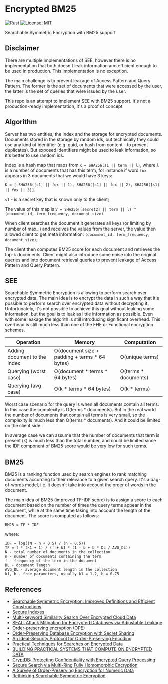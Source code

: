 # Encrypted BM25

![Rust](https://github.com/github/docs/actions/workflows/rust.yml/badge.svg)
[![License: MIT](https://img.shields.io/badge/License-MIT-yellow.svg)](https://opensource.org/licenses/MIT)

Searchable Symmetric Encryption with BM25 support

## Disclaimer

There are multiple implementations of SEE, however there is no implementation that both doesn't leak information and
efficient enough to be used in production. This implementation is no exception.

The main challenge is to prevent leakage of Access Pattern and Query Pattern. The former is the set of documents that
were accessed by the user, the latter is the set of queries that were issued by the user.

This repo is an attempt to implement SEE with BM25 support. It's not a production-ready implementation, it's a proof of
concept.

## Algorithm

Server has two entities, the index and the storage for encrypted documents. Documents stored in the storage by random
ids, but technically they could use any kind of identifier (e.g. guid, or hash from content - to prevent duplicates).
But exposed identifiers might be used to leak information, so it's better to use random ids.

Index is a hash map that maps from `K = SHA256(s1 || term || l)`, where `l` is a number of documents that has this
term, for instance if word `fox` appears in 3 documents that we would have 3
keys:

`K = [ SHA256([s1] || fox || 1), SHA256([s1] || fox || 2), SHA256([s1] || fox || 3)]`.

`s1` - is a secret key that is known only to the client;

The value of this map is `V = SHA256([secret2] || term || l) ^ (document_id, term_frequency, document_size)`

When client searches the document it generates all keys (or limiting by number of max_l) and receives the values from the server, the value then allowed client to get meta information: `(document_id, term_frequency, document_size)`; 

The client then computes BM25 score for each document and retrieves the top-k documents. Client might also introduce some noise into the original queries and into document retrieval queries to prevent leakage of Access Pattern and Query Pattern. 

## SEE

Searchable Symmetric Encryption is allowing to perform search over encrypted data. The main idea is to encrypt the data
in such a way that it's possible to perform search over encrypted data without decrypting it. Unfortunately, it's not
possible to achieve this goal without leaking some information, but the goal is to leak as little information as
possible. Even with some leakage the algorith is still introducing significant overhead. This overhead is still much
less than one of the FHE or Functional encryption schemes.

| Operation                    | Memory                                        | Computation          |
|------------------------------|-----------------------------------------------|----------------------|
| Adding document to the index | O(document size + padding + terms * 64 bytes) | O(unique terms)      |
| Querying (worst case)        | O(document * terms * 64 bytes)                | O(terms * documents) |
| Querying (avg case)          | O(k * terms * 64 bytes)                       | O(k * terms)         |

Worst case scenario for the query is when all documents contain all terms. In this case the complexity is O(terms *
documents). But in the real world the number of documents that contain all terms is very small, so the complexity is
much less than O(terms * documents). And it could be limited on the client side.

In average case we can assume that the number of documents that term is present (k) is much less than the total number,
and could be limited since the IDF component of BM25 score would be very low for such terms.

## BM25

BM25 is a ranking function used by search engines to rank matching documents according to their relevance to a given
search query. It's a bag-of-words model, i.e. it doesn't take into account the order of words in the document.

The main idea of BM25 (improved TF-IDF score) is to assign a score to each document based on the number of times the
query terms appear in the document, while at the same time taking into account the length of the document. The score is
computed as follows:

```BM25 = TF * IDF```

where:

```
IDF = log((N - n + 0.5) / (n + 0.5))
TF = f * (k1 + 1) / (f + k1 * (1 - b + b * DL / AVG_DL))
N - total number of documents in the collection
n - number of documents containing the term
f - frequency of the term in the document
DL - document length
AVG_DL - average document length in the collection
k1, b - free parameters, usually k1 = 1.2, b = 0.75
```

## References

- [Searchable Symmetric Encryption: Improved Definitions and Efficient Constructions](https://eprint.iacr.org/2006/210.pdf)
- [Secure Indexes](https://eprint.iacr.org/2003/216.pdf)
- [Multi-keyword Similarity Search Over Encrypted Cloud Data](https://eprint.iacr.org/2015/137.pdf)
- [SEAL: Attack Mitigation for Encrypted Databases via Adjustable Leakage](https://eprint.iacr.org/2019/811.pdf)
- [Order-preserving encryption (OPE)](https://github.com/sentclose/ope)
- [Order-Preserving Database Encryption with Secret Sharing](https://arxiv.org/pdf/2301.04370.pdf)
- [An Ideal-Security Protocol for Order-Preserving Encoding](https://people.csail.mit.edu/nickolai/papers/popa-mope-eprint.pdf)
- [Practical Techniques for Searches on Encrypted Data](https://people.eecs.berkeley.edu/~dawnsong/papers/se.pdf)
- [BUILDING PRACTICAL SYSTEMS THAT COMPUTE ON ENCRYPTED DATA](https://people.eecs.berkeley.edu/~raluca/Thesis.pdf)
- [CryptDB: Protecting Confidentiality with Encrypted Query Processing](http://people.csail.mit.edu/nickolai/papers/raluca-cryptdb.pdf)
- [Secure Search via Multi-Ring Fully Homomorphic Encryption](https://eprint.iacr.org/2018/245.pdf)
- [A Survey of Order-Preserving Encryption for Numeric Data](https://arxiv.org/pdf/1801.09933.pdf)
- [Rethinking Searchable Symmetric Encryption](https://www.research-collection.ethz.ch/bitstream/handle/20.500.11850/564585/1/RethinkingSearchableSymmetricEncryption.pdf)